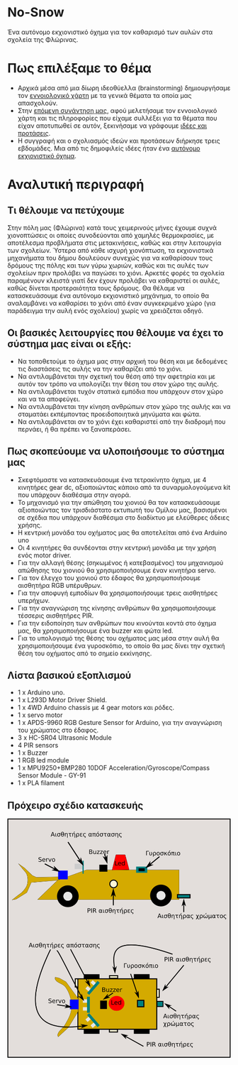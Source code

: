 # No-Snow
Ένα αυτόνομο εκχιονιστικό όχημα για τον καθαρισμό των αυλών στα σχολεία της Φλώρινας.
# Πως επιλέξαμε το θέμα
- Αρχικά μέσα από μια δίωρη ιδεοθύελλα (brainstorming) δημιουργήσαμε τον [εννοιολογικό χάρτη](http://ppf.edu.gr/hackers/archives/153 "εννοιολογικό χάρτη") με τα γενικά θέματα τα οποία μας απασχολούν.
- Στην [επόμενη συνάντηση μας](http://ppf.edu.gr/hackers/archives/247 "επόμενη συνάντηση μας"), αφού μελετήσαμε τον εννοιολογικό χάρτη και τις πληροφορίες που είχαμε συλλέξει για τα θέματα που είχαν αποτυπωθεί σε αυτόν, ξεκινήσαμε να γράφουμε [ιδέες και προτάσεις](http://ppf.edu.gr/hackers/archives/category/%CE%B9%CE%B4%CE%AD%CE%B5%CF%82-%CE%B3%CE%B9%CE%B1-%CE%BA%CE%B1%CF%84%CE%B1%CF%83%CE%BA%CE%B5%CF%85%CE%AD%CF%82 "ιδέες και προτάσεις").
- Η συγγραφή και ο σχολιασμός ιδεών και προτάσεων διήρκησε τρεις εβδομάδες. Μια από τις δημοφιλείς ιδέες ήταν ένα [αυτόνομο εκχιονιστικό όχημα](http://ppf.edu.gr/hackers/archives/510 "αυτόνομο εκχιονιστικό όχημα").
# Αναλυτική περιγραφή
## Τι θέλουμε να πετύχουμε
Στην πόλη μας (Φλώρινα) κατά τους χειμερινούς μήνες έχουμε συχνά χιονοπτώσεις οι οποίες συνοδεύονται από χαμηλές θερμοκρασίες, με αποτέλεσμα προβλήματα στις μετακινήσεις, καθώς και στην λειτουργία των σχολείων. Ύστερα από κάθε ισχυρή χιονόπτωση, τα εκχιονιστικά μηχανήματα του δήμου δουλεύουν συνεχώς για να καθαρίσουν τους δρόμους της πόλης και των γύρω χωριών, καθώς και τις αυλές των σχολείων πριν προλάβει να παγώσει το χιόνι. Αρκετές φορές τα σχολεία παραμένουν κλειστά γιατί δεν έχουν προλάβει να καθαριστεί οι αυλές, καθώς δίνεται προτεραιότητα τους δρόμους. Θα θέλαμε να κατασκευάσουμε ένα αυτόνομο εκχιονιστικό μηχάνημα, το οποίο θα αναλαμβάνει να καθαρίσει το χιόνι από έναν συγκεκριμένο χώρο (για παράδειγμα την αυλή ενός σχολείου) χωρίς να χρειάζεται οδηγό.
## Οι βασικές λειτουργίες που θέλουμε να έχει το σύστημα μας είναι οι εξής:
- Να τοποθετούμε το όχημα μας στην αρχική του θέση και με δεδομένες τις διαστάσεις τις αυλής να την καθαρίζει από το χιόνι.
- Να αντιλαμβάνεται την σχετική του θέση από την αφετηρία και με αυτόν τον τρόπο να υπολογίζει την θέση του στον χώρο της αυλής.
- Να αντιλαμβάνεται τυχόν στατικά εμπόδια που υπάρχουν στον χώρο και να τα αποφεύγει.
- Να αντιλαμβάνεται την κίνηση ανθρώπων στον χώρο της αυλής και να σταματάει εκπέμποντας προειδοποιητικά μηνύματα και φώτα.
- Να αντιλαμβάνεται αν το χιόνι έχει καθαριστεί από την διαδρομή που περνάει, ή θα πρέπει να ξαναπεράσει.
## Πως σκοπεύουμε να υλοποιήσουμε το σύστημα μας
- Σκεφτόμαστε να κατασκευάσουμε ένα τετρακίνητο όχημα, με 4 κινητήρες gear dc, αξιοποιώντας κάποιο από τα συναρμολογούμενα kit που υπάρχουν διαθέσιμα στην αγορά.
- Το μηχανισμό για την απώθηση του χιονιού θα τον κατασκευάσουμε αξιοποιώντας τον τρισδιάστατο εκτυπωτή του Ομίλου μας, βασισμένοι σε σχέδια που υπάρχουν διαθέσιμα στο διαδίκτυο με ελεύθερες άδειες χρήσης.
- Η κεντρική μονάδα του οχήματος μας θα αποτελείται από ένα Arduino uno
- Οι 4 κινητήρες θα συνδέονται στην κεντρική μονάδα με την χρήση ενός motor driver.
- Για την αλλαγή θέσης (σηκωμένος ή κατεβασμένος) του μηχανισμού απώθησης του χιονιού θα χρησιμοποιήσουμε έναν κινητήρα servo.
- Για τον έλεγχο του χιονιού στο έδαφος θα χρησιμοποιήσουμε αισθητήρα RGB υπέρυθρων. 
- Για την αποφυγή εμποδίων θα χρησιμοποιήσουμε τρεις αισθητήρες υπερήχων.
- Για την αναγνώριση της κίνησης ανθρώπων θα χρησιμοποιήσουμε τέσσερις αισθητήρες PIR.
- Για την ειδοποίηση των ανθρώπων που κινούνται κοντά στο όχημα μας, θα χρησιμοποιήσουμε ένα buzzer και φώτα led.
- Για το υπολογισμό της θέσης του οχήματος μας μέσα στην αυλή θα χρησιμοποιήσουμε ένα γυροσκόπιο, το οποίο θα μας δίνει την σχετική θέση του οχήματος από το σημείο εκκίνησης.
## Λίστα βασικού εξοπλισμού
- 1 x Arduino uno.
- 1 x L293D Motor Driver Shield.
- 1 x 4WD Arduino chassis με 4 gear motors και ρόδες.
- 1 x servo motor
- 1 x APDS-9960 RGB Gesture Sensor for Arduino, για την αναγνώριση του χρώματος στο έδαφος.
- 3 x HC-SR04 Ultrasonic Module
- 4 PIR sensors
- 1 x Buzzer
- 1 RGB led module
- 1 x MPU9250+BMP280 10DOF Acceleration/Gyroscope/Compass Sensor Module - GY-91
- 1 x PLA filament
## Πρόχειρο σχέδιο κατασκευής
![](https://github.com/hackersppf/No-Snow/blob/master/no%20snow%20%CF%80%CF%81%CE%BF%CF%83%CF%87%CE%AD%CE%B4%CE%B9%CE%BF.png)

